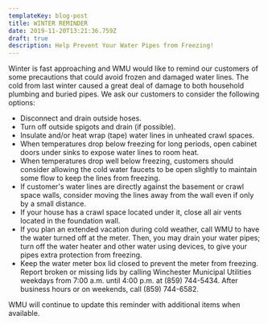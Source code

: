 ```yaml
---
templateKey: blog-post
title: WINTER REMINDER
date: 2019-11-20T13:21:36.759Z
draft: true
description: Help Prevent Your Water Pipes from Freezing!
---
```

Winter is fast approaching and WMU would like to remind our customers of some precautions that could avoid frozen and damaged water lines.  The cold from last winter caused a great deal of damage to both household plumbing and buried pipes.  We ask our customers to consider the following options:

* Disconnect and drain outside hoses.
* Turn off outside spigots and drain (if possible).
* Insulate and/or heat wrap (tape) water lines in unheated crawl spaces.
* When temperatures drop below freezing for long periods, open cabinet doors under sinks to expose water lines to room heat.
* When temperatures drop well below freezing, customers should consider allowing the cold water faucets to be open slightly to maintain some flow to keep the lines from freezing.
* If customer's water lines are directly against the basement or crawl space walls, consider moving the lines away from the wall even if only by a small distance.
* If your house has a crawl space located under it, close all air vents located in the foundation wall.  
* If you plan an extended vacation during cold weather, call WMU to have the water turned off at the meter.  Then, you may drain your water pipes; turn off the water heater and other water using devices, to give your pipes extra protection from freezing.  
* Keep the water meter box lid closed to prevent the meter from freezing.  Report broken or missing lids by calling Winchester Municipal Utilities weekdays from 7:00 a.m. until 4:00 p.m. at (859) 744-5434.  After business hours or on weekends, call (859) 744-6582.

WMU will continue to update this reminder with additional items when available.
